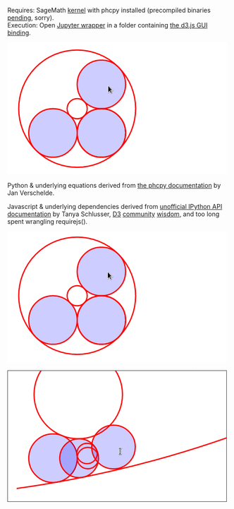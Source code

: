 Requires: SageMath [kernel](https://stackoverflow.com/questions/39296020/how-to-install-sagemath-kernel-in-jupyter) with phcpy installed (precompiled binaries [pending](http://homepages.math.uic.edu/~jan/phcpy_doc_html/welcome.html), sorry).  
Execution: Open [Jupyter wrapper](https://github.com/JazzTap/mcs563/blob/master/Apollonius/apollonius_d3.ipynb) in a folder containing [the d3.js GUI binding](https://github.com/JazzTap/mcs563/blob/master/Apollonius/apollonius_d3.js).

![demo: resize](./2017-03-20%203s.gif)

Python & underlying equations derived from [the phcpy documentation](http://homepages.math.uic.edu/~jan/phcpy_doc_html/apollonius.html) by Jan Verschelde.

Javascript & underlying dependencies derived from [unofficial IPython API documentation](https://gist.github.com/tanyaschlusser/047148b1411ba4e05bb7) by Tanya Schlusser, [D3](https://strongriley.github.io/d3/tutorial/circle.html) [community](https://bl.ocks.org/mbostock/6123708) [wisdom](http://stackoverflow.com/questions/11336251/accessing-d3-js-element-attributes-from-the-datum), and too long spent wrangling requirejs().

![demo: drag outside, drag inside](./2017-03-20%2012s.gif)

![demo: drag across singularity](./2017-03-20%2021s.gif)
